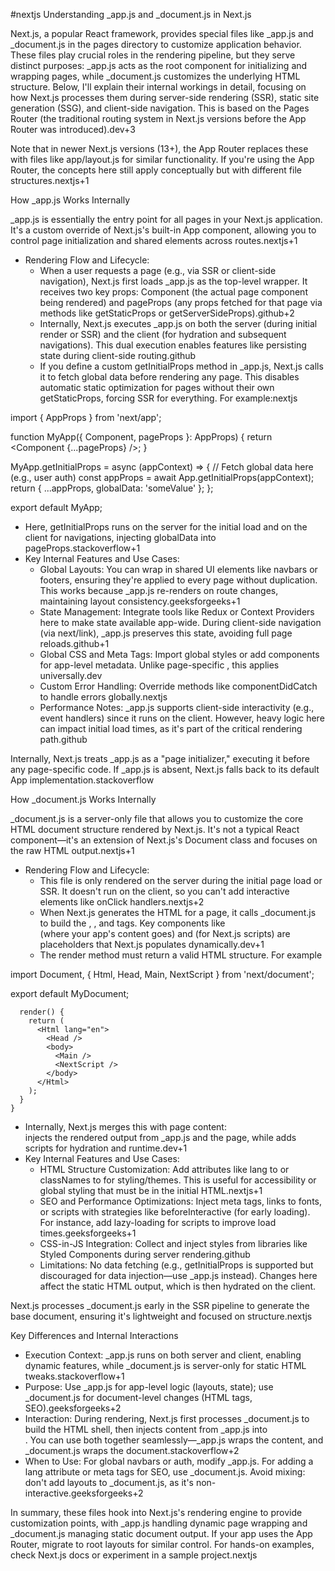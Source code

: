#nextjs
Understanding _app.js and _document.js in Next.js

Next.js, a popular React framework, provides special files like _app.js and _document.js in the pages directory to customize application behavior. These files play crucial roles in the rendering pipeline, but they serve distinct purposes: _app.js acts as the root component for initializing and wrapping pages, while _document.js customizes the underlying HTML structure. Below, I'll explain their internal workings in detail, focusing on how Next.js processes them during server-side rendering (SSR), static site generation (SSG), and client-side navigation. This is based on the Pages Router (the traditional routing system in Next.js versions before the App Router was introduced).dev+3

Note that in newer Next.js versions (13+), the App Router replaces these with files like app/layout.js for similar functionality. If you're using the App Router, the concepts here still apply conceptually but with different file structures.nextjs+1

How _app.js Works Internally

_app.js is essentially the entry point for all pages in your Next.js application. It's a custom override of Next.js's built-in App component, allowing you to control page initialization and shared elements across routes.nextjs+1

* Rendering Flow and Lifecycle:
  * When a user requests a page (e.g., via SSR or client-side navigation), Next.js first loads _app.js as the top-level wrapper. It receives two key props: Component (the actual page component being rendered) and pageProps (any props fetched for that page via methods like getStaticProps or getServerSideProps).github+2
  * Internally, Next.js executes _app.js on both the server (during initial render or SSR) and the client (for hydration and subsequent navigations). This dual execution enables features like persisting state during client-side routing.github
  * If you define a custom getInitialProps method in _app.js, Next.js calls it to fetch global data before rendering any page. This disables automatic static optimization for pages without their own getStaticProps, forcing SSR for everything. For example:nextjs

import { AppProps } from 'next/app';

function MyApp({ Component, pageProps }: AppProps) {
  return <Component {...pageProps} />;
}

MyApp.getInitialProps = async (appContext) => {
  // Fetch global data here (e.g., user auth)
  const appProps = await App.getInitialProps(appContext);
  return { ...appProps, globalData: 'someValue' };
};

export default MyApp;


  * Here, getInitialProps runs on the server for the initial load and on the client for navigations, injecting globalData into pageProps.stackoverflow+1
* Key Internal Features and Use Cases:
  * Global Layouts: You can wrap <Component /> in shared UI elements like navbars or footers, ensuring they're applied to every page without duplication. This works because _app.js re-renders on route changes, maintaining layout consistency.geeksforgeeks+1
  * State Management: Integrate tools like Redux or Context Providers here to make state available app-wide. During client-side navigation (via next/link), _app.js preserves this state, avoiding full page reloads.github+1
  * Global CSS and Meta Tags: Import global styles or add <Head /> components for app-level metadata. Unlike page-specific <Head />, this applies universally.dev
  * Custom Error Handling: Override methods like componentDidCatch to handle errors globally.nextjs
  * Performance Notes: _app.js supports client-side interactivity (e.g., event handlers) since it runs on the client. However, heavy logic here can impact initial load times, as it's part of the critical rendering path.github

Internally, Next.js treats _app.js as a "page initializer," executing it before any page-specific code. If _app.js is absent, Next.js falls back to its default App implementation.stackoverflow

How _document.js Works Internally

_document.js is a server-only file that allows you to customize the core HTML document structure rendered by Next.js. It's not a typical React component—it's an extension of Next.js's Document class and focuses on the raw HTML output.nextjs+1

* Rendering Flow and Lifecycle:
  * This file is only rendered on the server during the initial page load or SSR. It doesn't run on the client, so you can't add interactive elements like onClick handlers.nextjs+2
  * When Next.js generates the HTML for a page, it calls _document.js to build the <html>, <head>, and <body> tags. Key components like <Main /> (where your app's content goes) and <NextScript /> (for Next.js scripts) are placeholders that Next.js populates dynamically.dev+1
  * The render method must return a valid HTML structure. For example

import Document, { Html, Head, Main, NextScript } from 'next/document';


export default MyDocument;


```class MyDocument extends Document {
  render() {
    return (
      <Html lang="en">
        <Head />
        <body>
          <Main />
          <NextScript />
        </body>
      </Html>
    );
  }
}
```

  * Internally, Next.js merges this with page content: <Main /> injects the rendered output from _app.js and the page, while <NextScript /> adds scripts for hydration and runtime.dev+1
* Key Internal Features and Use Cases:
  * HTML Structure Customization: Add attributes like lang to <html> or classNames to <body> for styling/themes. This is useful for accessibility or global styling that must be in the initial HTML.nextjs+1
  * SEO and Performance Optimizations: Inject meta tags, links to fonts, or scripts with strategies like beforeInteractive (for early loading). For instance, add lazy-loading for scripts to improve load times.geeksforgeeks+1
  * CSS-in-JS Integration: Collect and inject styles from libraries like Styled Components during server rendering.github
  * Limitations: No data fetching (e.g., getInitialProps is supported but discouraged for data injection—use _app.js instead). Changes here affect the static HTML output, which is then hydrated on the client.

Next.js processes _document.js early in the SSR pipeline to generate the base document, ensuring it's lightweight and focused on structure.nextjs

Key Differences and Internal Interactions

* Execution Context: _app.js runs on both server and client, enabling dynamic features, while _document.js is server-only for static HTML tweaks.stackoverflow+1
* Purpose: Use _app.js for app-level logic (layouts, state); use _document.js for document-level changes (HTML tags, SEO).geeksforgeeks+2
* Interaction: During rendering, Next.js first processes _document.js to build the HTML shell, then injects content from _app.js into <Main />. You can use both together seamlessly—_app.js wraps the content, and _document.js wraps the document.stackoverflow+2
* When to Use: For global navbars or auth, modify _app.js. For adding a lang attribute or meta tags for SEO, use _document.js. Avoid mixing: don't add layouts to _document.js, as it's non-interactive.geeksforgeeks+2

In summary, these files hook into Next.js's rendering engine to provide customization points, with _app.js handling dynamic page wrapping and _document.js managing static document output. If your app uses the App Router, migrate to root layouts for similar control. For hands-on examples, check Next.js docs or experiment in a sample project.nextjs